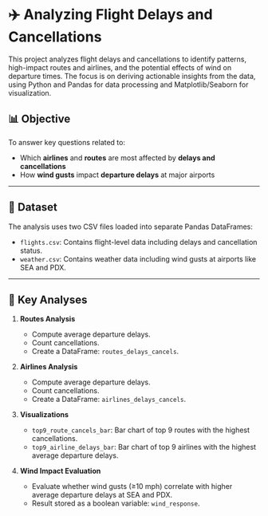 # ✈️ Analyzing Flight Delays and Cancellations

This project analyzes flight delays and cancellations to identify patterns, high-impact routes and airlines, and the potential effects of wind on departure times. The focus is on deriving actionable insights from the data, using Python and Pandas for data processing and Matplotlib/Seaborn for visualization.

## 📊 Objective

To answer key questions related to:

* Which **airlines** and **routes** are most affected by **delays and cancellations**
* How **wind gusts** impact **departure delays** at major airports

---

## 📁 Dataset

The analysis uses two CSV files loaded into separate Pandas DataFrames:

* `flights.csv`: Contains flight-level data including delays and cancellation status.
* `weather.csv`: Contains weather data including wind gusts at airports like SEA and PDX.

---

## 🧠 Key Analyses

1. **Routes Analysis**

   * Compute average departure delays.
   * Count cancellations.
   * Create a DataFrame: `routes_delays_cancels`.

2. **Airlines Analysis**

   * Compute average departure delays.
   * Count cancellations.
   * Create a DataFrame: `airlines_delays_cancels`.

3. **Visualizations**

   * `top9_route_cancels_bar`: Bar chart of top 9 routes with the highest cancellations.
   * `top9_airline_delays_bar`: Bar chart of top 9 airlines with the highest average departure delays.

4. **Wind Impact Evaluation**

   * Evaluate whether wind gusts (≥10 mph) correlate with higher average departure delays at SEA and PDX.
   * Result stored as a boolean variable: `wind_response`.

